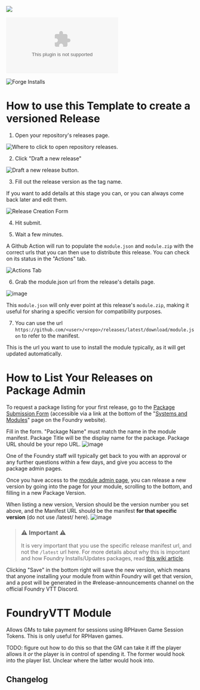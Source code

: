 ![](https://img.shields.io/badge/Foundry-v10-informational)
<!--- Downloads @ Latest Badge -->
![Latest Release Download Count](https://img.shields.io/github/downloads/xyzzy-co/rphaven-gst/latest/module.zip)

<!--- Forge Bazaar Install % Badge -->
![Forge Installs](https://img.shields.io/badge/dynamic/json?label=Forge%20Installs&query=package.installs&suffix=%25&url=https%3A%2F%2Fforge-vtt.com%2Fapi%2Fbazaar%2Fpackage%2Frphaven-gst&colorB=4aa94a)


# How to use this Template to create a versioned Release

1. Open your repository's releases page.

![Where to click to open repository releases.](https://user-images.githubusercontent.com/7644614/93409301-9fd25080-f864-11ea-9e0c-bdd09e4418e4.png)

2. Click "Draft a new release"

![Draft a new release button.](https://user-images.githubusercontent.com/7644614/93409364-c1333c80-f864-11ea-89f1-abfcb18a8d9f.png)

3. Fill out the release version as the tag name.

If you want to add details at this stage you can, or you can always come back later and edit them.

![Release Creation Form](https://user-images.githubusercontent.com/7644614/93409543-225b1000-f865-11ea-9a19-f1906a724421.png)

4. Hit submit.

5. Wait a few minutes.

A Github Action will run to populate the `module.json` and `module.zip` with the correct urls that you can then use to distribute this release. You can check on its status in the "Actions" tab.

![Actions Tab](https://user-images.githubusercontent.com/7644614/93409820-c1800780-f865-11ea-8c6b-c3792e35e0c8.png)

6. Grab the module.json url from the release's details page.

![image](https://user-images.githubusercontent.com/7644614/93409960-10c63800-f866-11ea-83f6-270cc5d10b71.png)

This `module.json` will only ever point at this release's `module.zip`, making it useful for sharing a specific version for compatibility purposes.

7. You can use the url `https://github.com/<user>/<repo>/releases/latest/download/module.json` to refer to the manifest.

This is the url you want to use to install the module typically, as it will get updated automatically.

# How to List Your Releases on Package Admin

To request a package listing for your first release, go to the [Package Submission Form](https://foundryvtt.com/packages/submit) (accessible via a link at the bottom of the "[Systems and Modules](https://foundryvtt.com/packages/)" page on the Foundry website).

Fill in the form. "Package Name" must match the name in the module manifest.  Package Title will be the display name for the package.  Package URL should be your repo URL.
![image](https://user-images.githubusercontent.com/36359784/120664263-b49e5500-c482-11eb-9126-af7006389903.png)


One of the Foundry staff will typically get back to you with an approval or any further questions within a few days, and give you access to the package admin pages.

Once you have access to the [module admin page](https://foundryvtt.com/admin/packages/package/), you can release a new version by going into the page for your module, scrolling to the bottom, and filling in a new Package Version.

When listing a new version, Version should be the version number you set above, and the Manifest URL should be the manifest __for that specific version__ (do not use /latest/ here).
![image](https://user-images.githubusercontent.com/36359784/120664346-c4b63480-c482-11eb-9d8b-731b50d70939.png)

> ### :warning: Important :warning:
> 
> It is very important that you use the specific release manifest url, and not the `/latest` url here. For more details about why this is important and how Foundry Installs/Updates packages, read [this wiki article](https://foundryvtt.wiki/en/development/guides/releases-and-history).

Clicking "Save" in the bottom right will save the new version, which means that anyone installing your module from within Foundry will get that version, and a post will be generated in the #release-announcements channel on the official Foundry VTT Discord.


# FoundryVTT Module

Allows GMs to take payment for sessions using RPHaven Game Session Tokens.  This is only useful for RPHaven games.

TODO: figure out how to do this so that the GM can take it iff the player 
allows it _or_ the player is in control of spending it.  The former would hook 
into the player list.  Unclear where the latter would hook into.

## Changelog
